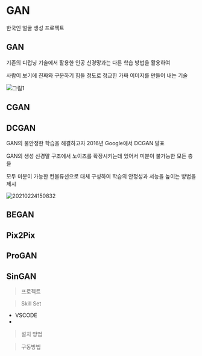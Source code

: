 # GAN
한국인 얼굴 생성 프로젝트


## GAN
기존의 디럽닝 기술에서 활용한 인공 신경망과는 다른 학습 방법을 활용하여 

사람이 보기에 진짜와 구분하기 힘들 정도로 정교한 가짜 이미지를 만들어 내는 기술

![그림1](https://user-images.githubusercontent.com/65889898/108954892-bc46a480-76b0-11eb-88cb-fafa53391872.png)




## CGAN

## DCGAN

GAN의 불안정한 학습을 해결하고자 2016년 Google에서 DCGAN 발표

GAN의 생성 신경말 구조에서 노이즈를 확장시키는데 있어서 미분이 불가능한 모든 층을 

모두 미분이 가능한 컨볼류션으로 대체 구성하여 학습의 안정성과 서능을 높이는 방법을 제시

![20210224150832](https://user-images.githubusercontent.com/65889898/108955854-2dd32280-76b2-11eb-86f6-e4990f2ee3fa.jpg)


## BEGAN

## Pix2Pix

## ProGAN

## SinGAN



> 프로젝트


> Skill Set
* VSCODE
* 

>설치 방법



> 구동방법

